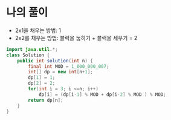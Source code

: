 # 나의 풀이
* 2x1을 채우는 방법: 1
* 2x2를 채우는 방법: 블럭을 눕히기 + 블럭을 세우기 = 2
```java
import java.util.*;
class Solution {
    public int solution(int n) {
        final int MOD = 1_000_000_007;
        int[] dp = new int[n+1];
        dp[1] = 1;
        dp[2] = 2;
        for(int i = 3; i <=n; i++)
            dp[i] = (dp[i-1] % MOD + dp[i-2] % MOD ) % MOD;
        return dp[n];
    }
}
```